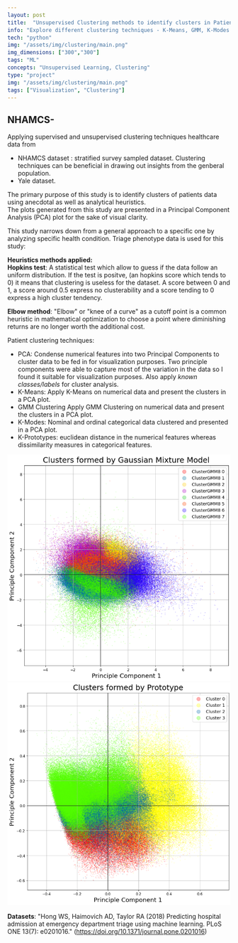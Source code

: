 ```yaml
---
layout: post
title:  "Unsupervised Clustering methods to identify clusters in Patients"
info: "Explore different clustering techniques - K-Means, GMM, K-Modes and K-Prototypes to segregate patients data and visualize it using PCA decomposition"
tech: "python"
img: "/assets/img/clustering/main.png" 
img_dimensions: ["300","300"]
tags: "ML"
concepts: "Unsupervised Learning, Clustering"
type: "project"
img: "/assets/img/clustering/main.png"
tags: ["Visualization", "Clustering"]
---
```



## NHAMCS-

Applying supervised and unsupervised clustering techniques healthcare data from
- NHAMCS dataset : stratified survey sampled dataset. Clustering techniques can be beneficial in drawing out insights from the genberal population.
- Yale dataset.

The primary purpose of this study is to identify clusters of patients data using anecdotal as well as analytical heuristics.  
The plots generated from this study are presented in a Principal Component Analysis (PCA) plot for the sake of visual clarity.   

This study narrows down from a general approach to a specific one by analyzing specific health condition.
Triage phenotype data is used for this study:

__Heuristics methods applied:__ <br>
__Hopkins test__: A statistical test which allow to guess if the data follow an uniform distribution. If the test is positve, (an hopkins score which tends to 0) it means that clustering is useless for the dataset. A score between 0 and 1, a score around 0.5 express no clusterability and a score tending to 0 express a high cluster tendency.<br>

__Elbow method__:
"Elbow" or "knee of a curve" as a cutoff point is a common heuristic in mathematical optimization to choose a point where diminishing returns are no longer worth the additional cost.

Patient clustering techniques:
- PCA: 
Condense numerical features into two Principal Components to cluster data to be fed in for visualization purposes. Two principle components were able to capture most of the variation in the data so I found it suitable for visualization purposes. Also apply _known classes/labels_ for cluster analysis. <br>
- K-Means: 
Apply K-Means on numerical data and present the clusters in a PCA plot.<br>
- GMM Clustering
Apply GMM Clustering on numerical data and present the clusters in a PCA plot.<br>
- K-Modes:
Nominal and ordinal categorical data clustered and presented in a PCA plot.<br>
- K-Prototypes: euclidean distance in the numerical features whereas dissimilarity measures in categorical features.


<img src="/assets/img/clustering/gmm.png"> 
<br>
<img src="/assets/img/clustering/main.png"> 




__Datasets__:
"Hong WS, Haimovich AD, Taylor RA (2018) Predicting hospital admission at emergency department triage using machine learning. PLoS ONE 13(7): e0201016." (https://doi.org/10.1371/journal.pone.0201016)






